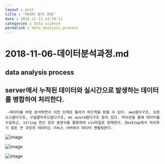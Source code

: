 ```yaml
---
layout : post
title : "데이터 분석 과정"
date : 2018-11-11-14:20:11
categories : Data_science
permalink : data_analysis_process
---
```


# 2018-11-06-데이터분석과정.md

## data analysis process
## server에서 누적된 데이터와 실시간으로 발생하는 데이터를 병합하여 처리한다.

     -데이터를 바로 분석하면서 이전 단계로 돌아가 피드백을 받을 수 있다. aws람다구조, 오픈소스람다구조, 구글클라우드람다구조, ms azure람다구조 등이 있다. 파이썬을 통해 데이터를 수집하고, string 연산 정규 표현식을 활용하여 csv파일로 정제한다. Desktop에서 처리하기 힘든 큰 규모의 데이터는 리눅스 서버에서 데이터 핸들링한다. 

![image](https://blogfiles.pstatic.net/MjAxODExMTNfMjYx/MDAxNTQyMDkyMDQ5NTEw.tOUzbyysp27P04g5o2-DDT6YBEvQK45-eFmiCCuTO5sg.L8azYbP2Q_nH21dbIxLU57mEvGxsuAEDtyLoWQydz40g.PNG.jnh04188/1.png)

![image](https://blogfiles.pstatic.net/MjAxODExMTNfNjAg/MDAxNTQyMDkyMDQ5Nzcx.Hx1rFUSS8v0c2jUBK1-KWc4iQ_HEVbzkGgtcSX6aZjgg.SWgPqsi4Sls4Sj7jgrhcVJvjX9nwU_4NF-WVledBv6Mg.PNG.jnh04188/2.png)

![image](https://blogfiles.pstatic.net/MjAxODExMTNfMzEg/MDAxNTQyMDkyMDUwMDU4.ZGWbSEho45PKZMi8gWVYFxXOKg7lj3xJkLmlq1BLBqgg.Ayq_dwTIT6JHeHbeTOPP9xJ95URpZoxc8zoyK2qxqjAg.PNG.jnh04188/3.png)


